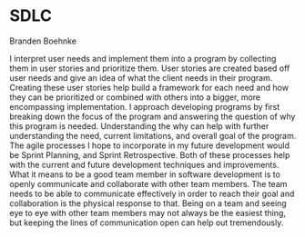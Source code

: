 # SDLC
Branden Boehnke

I interpret user needs and implement them into a program by collecting them in user stories and prioritize them. User stories are created based off user needs and give an idea of what the client needs in their program. Creating these user stories help build a framework for each need and how they can be prioritized or combined with others into a bigger, more encompassing implementation.
I approach developing programs by first breaking down the focus of the program and answering the question of why this program is needed. Understanding the why can help with further understanding the need, current limitations, and overall goal of the program. The agile processes I hope to incorporate in my future development would be Sprint Planning, and Sprint Retrospective. Both of these processes help with the current and future development techniques and improvements.
What it means to be a good team member in software development is to openly communicate and collaborate with other team members. The team needs to be able to communicate effectively in order to reach their goal and collaboration is the physical response to that. Being on a team and seeing eye to eye with other team members may not always be the easiest thing, but keeping the lines of communication open can help out tremendously.
